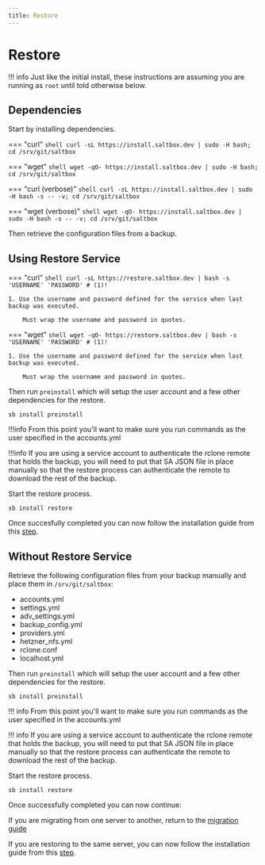 ```yaml
---
title: Restore
---
```


# Restore

!!! info
    Just like the initial install, these instructions are assuming you are running as `root` until told otherwise below.

## Dependencies

Start by installing dependencies.

=== "curl"
    ```shell
    curl -sL https://install.saltbox.dev | sudo -H bash; cd /srv/git/saltbox
    ```

=== "wget"
    ```shell
    wget -qO- https://install.saltbox.dev | sudo -H bash; cd /srv/git/saltbox
    ```

=== "curl (verbose)"
    ```shell
    curl -sL https://install.saltbox.dev | sudo -H bash -s -- -v; cd /srv/git/saltbox
    ```

=== "wget (verbose)"
    ```shell
    wget -qO- https://install.saltbox.dev | sudo -H bash -s -- -v; cd /srv/git/saltbox
    ```

Then retrieve the configuration files from a backup.

## Using Restore Service

=== "curl"
    ```shell
    curl -sL https://restore.saltbox.dev | bash -s 'USERNAME' 'PASSWORD' # (1)!
    ```

    1. Use the username and password defined for the service when last backup was executed.

        Must wrap the username and password in quotes.

=== "wget"
    ```shell
    wget -qO- https://restore.saltbox.dev | bash -s 'USERNAME' 'PASSWORD' # (1)!
    ```

    1. Use the username and password defined for the service when last backup was executed.

        Must wrap the username and password in quotes.

Then run `preinstall` which will setup the user account and a few other dependencies for the restore.

```shell
sb install preinstall
```

!!!info
    From this point you'll want to make sure you run commands as the user specified in the accounts.yml

!!!info
    If you are using a service account to authenticate the rclone remote that holds the backup, you will need to put that SA JSON file in place manually so that the restore process can authenticate the remote to download the rest of the backup.

Start the restore process.

```shell
sb install restore
```

Once succesfully completed you can now follow the installation guide from this [step](/saltbox/install#saltbox).

## Without Restore Service

Retrieve the following configuration files from your backup manually and place them in `/srv/git/saltbox`:

* accounts.yml
* settings.yml
* adv_settings.yml
* backup_config.yml
* providers.yml
* hetzner_nfs.yml
* rclone.conf
* localhost.yml

Then run `preinstall` which will setup the user account and a few other dependencies for the restore.

```shell
sb install preinstall
```

!!! info
    From this point you'll want to make sure you run commands as the user specified in the accounts.yml

!!! info
    If you are using a service account to authenticate the rclone remote that holds the backup, you will need to put that SA JSON file in place manually so that the restore process can authenticate the remote to download the rest of the backup.

Start the restore process.

```shell
sb install restore
```

Once successfully completed you can now continue:

If you are migrating from one server to another, return to the [migration guide](/saltbox/backup/migrate)

If you are restoring to the same server, you can now follow the installation guide from this [step](/saltbox/install#saltbox).

